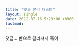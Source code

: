 ```yaml
---
title: "댓글 분리 테스트"
layout: single
date: 2022-07-16 5:29:00 +0900
lastmod:
---
```


댓글...
반으로 갈라져서 죽어